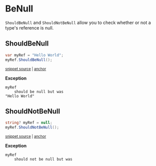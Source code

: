 # BeNull

`ShouldBeNull` and `ShouldNotBeNull` allow you to check whether or not a type's reference is null.


## ShouldBeNull

<!-- snippet: ShouldBeNullNotNullExamples.ShouldBeNull.codeSample.approved.cs -->
<a id='snippet-ShouldBeNullNotNullExamples.ShouldBeNull.codeSample.approved.cs'></a>
```cs
var myRef = "Hello World";
myRef.ShouldBeNull();
```
<sup><a href='/src/DocumentationExamples/CodeExamples/ShouldBeNullNotNullExamples.ShouldBeNull.codeSample.approved.cs#L1-L2' title='File snippet `ShouldBeNullNotNullExamples.ShouldBeNull.codeSample.approved.cs` was extracted from'>snippet source</a> | <a href='#snippet-ShouldBeNullNotNullExamples.ShouldBeNull.codeSample.approved.cs' title='Navigate to start of snippet `ShouldBeNullNotNullExamples.ShouldBeNull.codeSample.approved.cs`'>anchor</a></sup>
<!-- endSnippet -->

**Exception**

<!-- include: ShouldBeNullNotNullExamples.ShouldBeNull.exceptionText.approved.txt. path: /src/DocumentationExamples/CodeExamples/ShouldBeNullNotNullExamples.ShouldBeNull.exceptionText.approved.txt -->
```
myRef
    should be null but was
"Hello World"
```
<!-- endInclude -->


## ShouldNotBeNull

<!-- snippet: ShouldBeNullNotNullExamples.ShouldNotBeNull.codeSample.approved.cs -->
<a id='snippet-ShouldBeNullNotNullExamples.ShouldNotBeNull.codeSample.approved.cs'></a>
```cs
string? myRef = null;
myRef.ShouldNotBeNull();
```
<sup><a href='/src/DocumentationExamples/CodeExamples/ShouldBeNullNotNullExamples.ShouldNotBeNull.codeSample.approved.cs#L1-L2' title='File snippet `ShouldBeNullNotNullExamples.ShouldNotBeNull.codeSample.approved.cs` was extracted from'>snippet source</a> | <a href='#snippet-ShouldBeNullNotNullExamples.ShouldNotBeNull.codeSample.approved.cs' title='Navigate to start of snippet `ShouldBeNullNotNullExamples.ShouldNotBeNull.codeSample.approved.cs`'>anchor</a></sup>
<!-- endSnippet -->

**Exception**

<!-- include: ShouldBeNullNotNullExamples.ShouldNotBeNull.exceptionText.approved.txt. path: /src/DocumentationExamples/CodeExamples/ShouldBeNullNotNullExamples.ShouldNotBeNull.exceptionText.approved.txt -->
```
myRef
    should not be null but was
```
<!-- endInclude -->
